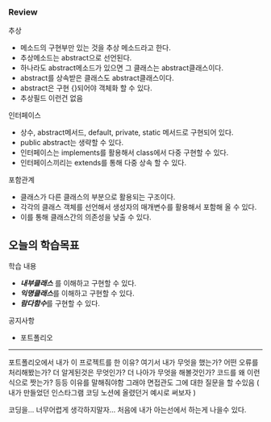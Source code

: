 ### Review
추상
- 메소드의 구현부만 있는 것을 추상 메소드라고 한다.
- 추상메소드는 abstract으로 선언된다.
- 하나라도 abstract메소드가 있으면 그 클래스는 abstract클래스이다.
- abstract를 상속받은 클래스도 abstract클래스이다.
- abstract은 구현 {}되어야 객체화 할 수 있다.
- 추상필드 이런건 없음

인터페이스
- 상수, abstract메서드, default, private, static 메서드로 구현되어 있다.
- public abstract는 생략할 수 있다.
- 인터페이스는 implements를 활용해서 class에서 다중 구현할 수 있다.
- 인터페이스끼리는 extends를 통해 다중 상속 할 수 있다.

포함관계
- 클래스가 다른 클래스의 부분으로 활용되는 구조이다.
- 각각의 클래스 객체를 선언해서 생성자의 매개변수를 활용해서 포함해 올 수 있다.
- 이를 통해 클래스간의 의존성을 낮출 수 있다.

## 오늘의 학습목표
학습 내용
- ***내부클래스*** 를 이해하고 구현할 수 있다.
- ***익명클래스***를 이해하고 구현할 수 있다.
- ***람다함수***를 구현할 수 있다.

공지사항
- 포트폴리오

--------------------------------------------------------------------------------------------------------
포트폴리오에서 내가 이 프로젝트를 한 이유? 여기서 내가 무엇을 했는가? 어떤 오류를 처리해봤는가? 더 알게된것은 무엇인가? 더 나아가 무엇을 해볼것인가? 코드를 왜 이런식으로 짯는가? 등등 이유를 말해줘야함 그래야 면접관도 그에 대한 질문을 할 수있음 ( 내가 만들었던 인스타그램 코딩 노션에 올렸던거 예시로 써보자 )


코딩을... 너무어렵게 생각하지말자... 처음에 내가 아는선에서 하는게 나을수 있다.
